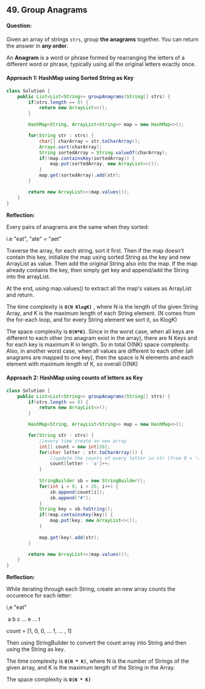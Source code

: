 ## 49. Group Anagrams

#### Question:

Given an array of strings `strs`, group **the anagrams** together. You can return the answer in **any order**.

An **Anagram** is a word or phrase formed by rearranging the letters of a different word or phrase, typically using all the original letters exactly once.



#### Approach 1: HashMap using Sorted String as Key

```java
class Solution {
    public List<List<String>> groupAnagrams(String[] strs) {
        if(strs.length == 0) {
            return new ArrayList<>();
        }

        HashMap<String, ArrayList<String>> map = new HashMap<>();

        for(String str : strs) {
            char[] charArray = str.toCharArray();
            Arrays.sort(charArray);
            String sortedArray = String.valueOf(charArray);
            if(!map.containsKey(sortedArray)) {
                map.put(sortedArray, new ArrayList<>());
            }
            map.get(sortedArray).add(str);
        }

        return new ArrayList<>(map.values());
    }
}
```

**Reflection:**

Every pairs of anagrams are the same when they sorted:

i.e "eat", "ate" = "aet"

Traverse the array, for each string, sort it first. Then if the map doesn't contain this key, initialize the map using sorted String as the key and new ArrayList as value. Then add the original String also into the map. If the map already contains the key, then simply get key and append/add the String into the arrayList.

At the end, using map.values() to extract all the map's values as ArrayList and return.

The time complexity is **`O(N KlogK)`** , where N is the length of the given String Array, and K is the maximum length of each String element. (N comes from the for-each loop, and for every String element we sort it, so KlogK)

The space complexity is **`O(N*K)`**. Since in the worst case, when all keys are different to each other (no anagram exist in the array), there are N Keys and for each key is maximum K in length. So in total O(NK) space complexity. Also, in another worst case, when all values are different to each other (all anagrams are mapped to one key), then the space is N elements and each element with maximum length of K, so overall O(NK)



#### Approach 2: HashMap using counts of letters as Key

```java
class Solution {
    public List<List<String>> groupAnagrams(String[] strs) {
        if(strs.length == 0) {
            return new ArrayList<>();
        }

        HashMap<String, ArrayList<String>> map = new HashMap<>();

        for(String str : strs) {
            //every time create an new array
            int[] count = new int[26];
            for(char letter : str.toCharArray()) {
                //update the counts of every letter in str (from 0 = 'a' to 25 = 'z')
                count[letter - 'a']++;
            }
          
            StringBuilder sb = new StringBuilder();
            for(int i = 0; i < 26; i++) {
                sb.append(count[i]);
                sb.append("#");
            }
            String key = sb.toString();
            if(!map.containsKey(key)) {
                map.put(key, new ArrayList<>());
            }
            
            map.get(key).add(str);
        }

        return new ArrayList<>(map.values());
    }
}
```

**Reflection:**

While iterating through each String, create an new array counts the occurence for each letter:

i,e "eat"

​				a  b c ... e ...    t

count = [1, 0, 0, ... 1, ... , 1]

Then using StringBuilder to convert the count array into String and then using the String as key.

The time complexity is **`O(N * K)`**, where N is the number of Strings of the given array, and K is the maximum length of the String in the Array.

The space complexity is **`O(N * K)`**
